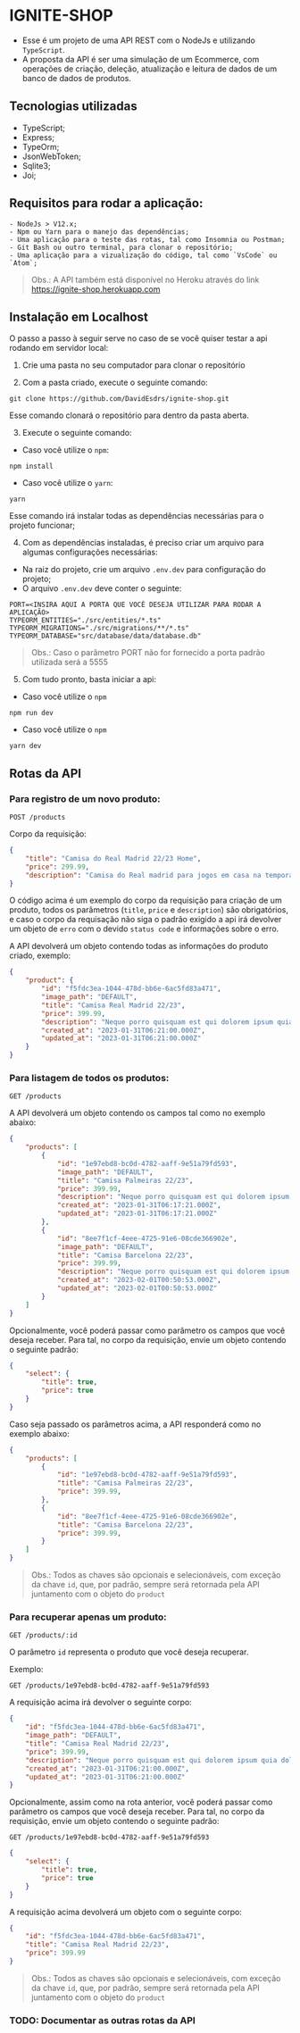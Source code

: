 # IGNITE-SHOP
- Esse é um projeto de uma API REST com o NodeJs e utilizando `TypeScript`.
- A proposta da API é ser uma simulação de um Ecommerce, com operações de criação, deleção, atualização e leitura de dados de um banco de dados de produtos.

## Tecnologias utilizadas
- TypeScript;
- Express;
- TypeOrm;
- JsonWebToken;
- Sqlite3;
- Joi;

## Requisitos para rodar a aplicação:
    - NodeJs > V12.x;
    - Npm ou Yarn para o manejo das dependências;
    - Uma aplicação para o teste das rotas, tal como Insomnia ou Postman;
    - Git Bash ou outro terminal, para clonar o repositório;
    - Uma aplicação para a vizualização do código, tal como `VsCode` ou `Atom`;

> Obs.: A API também está disponível no Heroku através do link https://ignite-shop.herokuapp.com

## Instalação em Localhost
O passo a passo à seguir serve no caso de se você quiser testar a api rodando em servidor local:

1. Crie uma pasta no seu computador para clonar o repositório

2. Com a pasta criado, execute o seguinte comando:
```console
git clone https://github.com/DavidEsdrs/ignite-shop.git
```
Esse comando clonará o repositório para dentro da pasta aberta.

3. Execute o seguinte comando:
- Caso você utilize o `npm`:
```console
npm install
```
- Caso você utilize o `yarn`:
```console
yarn
```
Esse comando irá instalar todas as dependências necessárias para o projeto funcionar;

4. Com as dependências instaladas, é preciso criar um arquivo para algumas configurações necessárias:
- Na raiz do projeto, crie um arquivo `.env.dev` para configuração do projeto;
- O arquivo `.env.dev` deve conter o seguinte:

```env
PORT=<INSIRA AQUI A PORTA QUE VOCÊ DESEJA UTILIZAR PARA RODAR A APLICAÇÃO>
TYPEORM_ENTITIES="./src/entities/*.ts"
TYPEORM_MIGRATIONS="./src/migrations/**/*.ts"
TYPEORM_DATABASE="src/database/data/database.db"
```
> Obs.: Caso o parâmetro PORT não for fornecido a porta padrão utilizada será a 5555

5. Com tudo pronto, basta iniciar a api:
- Caso você utilize o `npm`
```console
npm run dev
```
- Caso você utilize o `npm`
```console
yarn dev
```

## Rotas da API

### Para registro de um novo produto: 

```http
POST /products
```

Corpo da requisição:

```json
{
    "title": "Camisa do Real Madrid 22/23 Home",
    "price": 299.99,
    "description": "Camisa do Real madrid para jogos em casa na temporada 22/23"
}
```
O código acima é um exemplo do corpo da requisição para criação de um produto, todos os parâmetros (`title`, `price` e `description`) são obrigatórios, e caso o corpo da requisação não siga o padrão exigido a api irá devolver um objeto de `erro` com o devido `status code` e informações sobre o erro.

A API devolverá um objeto contendo todas as informações do produto criado, exemplo:
```json
{
	"product": {
		"id": "f5fdc3ea-1044-478d-bb6e-6ac5fd83a471",
		"image_path": "DEFAULT",
		"title": "Camisa Real Madrid 22/23",
		"price": 399.99,
		"description": "Neque porro quisquam est qui dolorem ipsum quia dolor sit amet, consectetur, adipisci velit...",
		"created_at": "2023-01-31T06:21:00.000Z",
		"updated_at": "2023-01-31T06:21:00.000Z"
	}
}
```

### Para listagem de todos os produtos:

```http
GET /products
```

A API devolverá um objeto contendo os campos tal como no exemplo abaixo:
```json
{
	"products": [
		{
			"id": "1e97ebd8-bc0d-4782-aaff-9e51a79fd593",
			"image_path": "DEFAULT",
			"title": "Camisa Palmeiras 22/23",
			"price": 399.99,
			"description": "Neque porro quisquam est qui dolorem ipsum quia dolor sit amet, consectetur, adipisci velit...",
			"created_at": "2023-01-31T06:17:21.000Z",
			"updated_at": "2023-01-31T06:17:21.000Z"
		},
		{
			"id": "8ee7f1cf-4eee-4725-91e6-08cde366902e",
			"image_path": "DEFAULT",
			"title": "Camisa Barcelona 22/23",
			"price": 399.99,
			"description": "Neque porro quisquam est qui dolorem ipsum quia dolor sit amet, consectetur, adipisci velit...",
			"created_at": "2023-02-01T00:50:53.000Z",
			"updated_at": "2023-02-01T00:50:53.000Z"
		}
	]
}
```

Opcionalmente, você poderá passar como parâmetro os campos que você deseja receber. Para tal, no corpo da requisição, envie um objeto contendo o seguinte padrão:

```json
{
    "select": {
        "title": true,
        "price": true
    }
}
```
Caso seja passado os parâmetros acima, a API responderá como no exemplo abaixo:
```json
{
	"products": [
		{
			"id": "1e97ebd8-bc0d-4782-aaff-9e51a79fd593",
			"title": "Camisa Palmeiras 22/23",
			"price": 399.99,
		},
		{
			"id": "8ee7f1cf-4eee-4725-91e6-08cde366902e",
			"title": "Camisa Barcelona 22/23",
			"price": 399.99,
		}
	]
}
```

> Obs.: Todos as chaves são opcionais e selecionáveis, com exceção da chave `id`, que, por padrão, sempre será retornada pela API juntamento com o objeto do `product`

### Para recuperar apenas um produto:

```http
GET /products/:id
```
O parâmetro `id` representa o produto que você deseja recuperar.

Exemplo: 
```http
GET /products/1e97ebd8-bc0d-4782-aaff-9e51a79fd593
```
A requisição acima irá devolver o seguinte corpo:
```json
{
    "id": "f5fdc3ea-1044-478d-bb6e-6ac5fd83a471",
	"image_path": "DEFAULT",
	"title": "Camisa Real Madrid 22/23",
	"price": 399.99,
	"description": "Neque porro quisquam est qui dolorem ipsum quia dolor sit amet, consectetur, adipisci velit...",
	"created_at": "2023-01-31T06:21:00.000Z",
	"updated_at": "2023-01-31T06:21:00.000Z"
}
```

Opcionalmente, assim como na rota anterior, você poderá passar como parâmetro os campos que você deseja receber. Para tal, no corpo da requisição, envie um objeto contendo o seguinte padrão:

```http
GET /products/1e97ebd8-bc0d-4782-aaff-9e51a79fd593
```
```json
{
    "select": {
        "title": true,
        "price": true
    }
}
```
A requisição acima devolverá um objeto com o seguinte corpo:
```json
{
    "id": "f5fdc3ea-1044-478d-bb6e-6ac5fd83a471",
	"title": "Camisa Real Madrid 22/23",
	"price": 399.99
}
```

> Obs.: Todos as chaves são opcionais e selecionáveis, com exceção da chave `id`, que, por padrão, sempre será retornada pela API juntamento com o objeto do `product`

### TODO: Documentar as outras rotas da API
